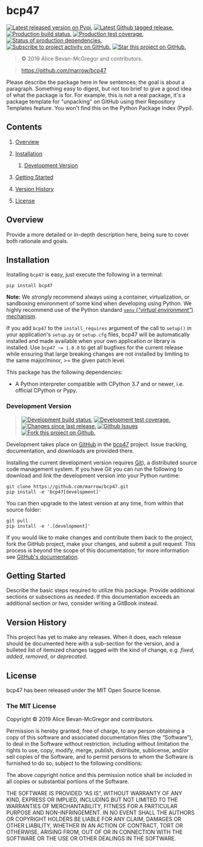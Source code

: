 # bcp47

[![][latestversion]][latestversion_] [![][ghtag]][ghtag_] [![][masterstatus]][masterstatus_] [![][mastercover]][mastercover_] [![][masterreq]][masterreq_] [![][ghwatch]][ghsubscription] [![][ghstar]][ghsubscription]

> © 2019 Alice Bevan-McGregor and contributors.

> https://github.com/marrow/bcp47

Please describe the package here in few sentences; the goal is about a paragraph. Something easy to digest, but not too brief to give a good idea of what the package is for. For example, this is not a real package, it's a package template for "unpacking" on GitHub using their Repository Templates feature. You won't find this on the Python Package Index (Pypi).

## Contents

1. [Overview](#overview)

2. [Installation](#installation)

	1. [Development Version](#development-version)

3. [Getting Started](#getting-started)

4. [Version History](#version-history)

5. [License](#license)


## Overview

Provide a more detailed or in-depth description here, being sure to cover both rationale and goals.


## Installation

Installing `bcp47` is easy, just execute the following in a terminal:

	pip install bcp47

**Note:** We *strongly* recommend always using a container, virtualization, or sandboxing environment of some kind when developing using Python. We highly recommend use of the Python standard [`venv` (_"virtual environment"_) mechanism][venv].

If you add `bcp47` to the `install_requires` argument of the call to `setup()` in your application's `setup.py` or `setup.cfg` files, bcp47 will be automatically installed and made available when your own application or library is installed. Use `bcp47 ~= 1.0.0` to get all bugfixes for the current release while ensuring that large breaking changes are not installed by limiting to the same major/minor, >= the given patch level.

This package has the following dependencies:

* A Python interpreter compatible with CPython 3.7 and or newer, i.e. official CPython or Pypy.


### Development Version

> [![][developstatus]][developstatus_] [![][developcover]][developcover_] [![][ghsince]][ghsince_] [![][ghissues]][ghissues_] [![][ghfork]][ghfork_]

Development takes place on [GitHub][github] in the [bcp47][repo] project. Issue tracking, documentation, and downloads are provided there.

Installing the current development version requires [Git][git]), a distributed source code management system. If you have Git you can run the following to download and *link* the development version into your Python runtime:

	git clone https://github.com/marrow/bcp47.git
	pip install -e 'bcp47[development]'

You can then upgrade to the latest version at any time, from within that source folder:

	git pull
	pip install -e '.[development]'

If you would like to make changes and contribute them back to the project, fork the GitHub project, make your changes, and submit a pull request. This process is beyond the scope of this documentation; for more information see [GitHub's documentation][ghhelp].


## Getting Started

Describe the basic steps required to utilize this package. Provide additional sections or subsections as needed. If this documentation exceeds an additional section or two, consider writing a GitBook instead.


## Version History

This project has yet to make any releases. When it does, each release should be documented here with a sub-section for the version, and a bulleted list of itemized changes tagged with the kind of change, e.g. *fixed*, *added*, *removed*, or *deprecated*.


## License

bcp47 has been released under the MIT Open Source license.

### The MIT License

Copyright © 2019 Alice Bevan-McGregor and contributors.

Permission is hereby granted, free of charge, to any person obtaining a copy of this software and associated documentation files (the “Software”), to deal in the Software without restriction, including without limitation the rights to use, copy, modify, merge, publish, distribute, sublicense, and/or sell copies of the Software, and to permit persons to whom the Software is furnished to do so, subject to the following conditions:

The above copyright notice and this permission notice shall be included in all copies or substantial portions of the Software.

THE SOFTWARE IS PROVIDED “AS IS”, WITHOUT WARRANTY OF ANY KIND, EXPRESS OR IMPLIED, INCLUDING BUT NOT LIMITED TO THE WARRANTIES OF MERCHANTABILITY, FITNESS FOR A PARTICULAR PURPOSE AND NON-INFRINGEMENT. IN NO EVENT SHALL THE AUTHORS OR COPYRIGHT HOLDERS BE LIABLE FOR ANY CLAIM, DAMAGES OR OTHER LIABILITY, WHETHER IN AN ACTION OF CONTRACT, TORT OR OTHERWISE, ARISING FROM, OUT OF OR IN CONNECTION WITH THE SOFTWARE OR THE USE OR OTHER DEALINGS IN THE SOFTWARE.


[venv]: https://docs.python.org/3/tutorial/venv.html

[git]: http://git-scm.com/
[repo]: https://github.com/marrow/bcp47/
[github]: https://github.com/
[ghhelp]: https://help.github.com/


[ghwatch]: https://img.shields.io/github/watchers/marrow/bcp47.svg?style=social&label=Watch "Subscribe to project activity on GitHub."
[ghstar]: https://img.shields.io/github/stars/marrow/bcp47.svg?style=social&label=Star "Star this project on GitHub."
[ghsubscription]: https://github.com/marrow/bcp47/subscription
[ghfork]: https://img.shields.io/github/forks/marrow/bcp47.svg?style=social&label=Fork "Fork this project on Github."
[ghfork_]: https://github.com/marrow/bcp47/fork

[masterstatus]: http://img.shields.io/travis/marrow/bcp47/master.svg?style=flat "Production build status."
[masterstatus_]: https://travis-ci.org/marrow/bcp47/branches
[mastercover]: http://img.shields.io/codecov/c/github/marrow/bcp47/master.svg?style=flat "Production test coverage."
[mastercover_]: https://codecov.io/github/marrow/bcp47?branch=master
[masterreq]: https://img.shields.io/requires/github/marrow/bcp47.svg "Status of production dependencies."
[masterreq_]: https://requires.io/github/marrow/bcp47/requirements/?branch=master

[developstatus]: http://img.shields.io/travis/marrow/bcp47/develop.svg?style=flat "Development build status."
[developstatus_]: https://travis-ci.org/marrow/bcp47/branches
[developcover]: http://img.shields.io/codecov/c/github/marrow/bcp47/develop.svg?style=flat "Development test coverage."
[developcover_]: https://codecov.io/github/marrow/bcp47?branch=develop
[developreq]: https://img.shields.io/requires/github/marrow/bcp47.svg "Status of development dependencies."
[developreq_]: https://requires.io/github/marrow/bcp47/requirements/?branch=develop

[ghissues]: http://img.shields.io/github/issues-raw/marrow/bcp47.svg?style=flat "Github Issues"
[ghissues_]: https://github.com/marrow/bcp47/issues
[ghsince]: https://img.shields.io/github/commits-since/marrow/bcp47/1.0.0.svg "Changes since last release."
[ghsince_]: https://github.com/marrow/bcp47/commits/develop
[ghtag]: https://img.shields.io/github/tag/marrow/bcp47.svg "Latest Github tagged release."
[ghtag_]: https://github.com/marrow/bcp47/tree/1.0.0
[latestversion]: http://img.shields.io/pypi/v/bcp47.svg?style=flat "Latest released version on Pypi."
[latestversion_]: https://pypi.python.org/pypi/bcp47

[cake]: http://img.shields.io/badge/cake-lie-1b87fb.svg?style=flat
